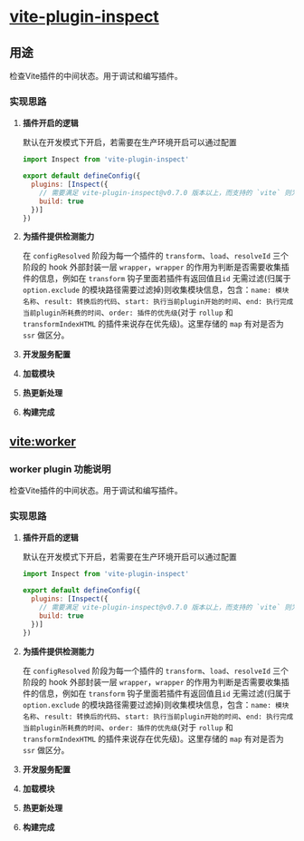 # [vite-plugin-inspect](https://github.com/antfu/vite-plugin-inspect)

## 用途

检查Vite插件的中间状态。用于调试和编写插件。

### 实现思路

1. **插件开启的逻辑**

    默认在开发模式下开启，若需要在生产环境开启可以通过配置

    ```js
    import Inspect from 'vite-plugin-inspect'

    export default defineConfig({
      plugins: [Inspect({
        // 需要满足 vite-plugin-inspect@v0.7.0 版本以上，而支持的 `vite` 则为 v3.1 或以上。 
        build: true
      })]
    })
    ```

2. **为插件提供检测能力**

    在 `configResolved` 阶段为每一个插件的 `transform`、`load`、`resolveId` 三个阶段的 hook 外部封装一层 `wrapper`，`wrapper` 的作用为判断是否需要收集插件的信息，例如在 `transform` 钩子里面若插件有返回值且`id` 无需过滤(归属于 `option.exclude` 的模块路径需要过滤掉)则收集模块信息，包含：`name: 模块名称`、`result: 转换后的代码`、`start: 执行当前plugin开始的时间`、`end: 执行完成当前plugin所耗费的时间`、`order: 插件的优先级`(对于 `rollup` 和 `transformIndexHTML` 的插件来说存在优先级)。这里存储的 `map` 有对是否为 `ssr` 做区分。

3. **开发服务配置**

4. **加载模块**

5. **热更新处理**

6. **构建完成**

## [vite:worker](https://github.com/vitejs/vite/blob/main/packages/vite/src/node/plugins/worker.ts)

### worker plugin 功能说明

检查Vite插件的中间状态。用于调试和编写插件。

### 实现思路

1. **插件开启的逻辑**

    默认在开发模式下开启，若需要在生产环境开启可以通过配置

    ```js
    import Inspect from 'vite-plugin-inspect'

    export default defineConfig({
      plugins: [Inspect({
        // 需要满足 vite-plugin-inspect@v0.7.0 版本以上，而支持的 `vite` 则为 v3.1 或以上。 
        build: true
      })]
    })
    ```

2. **为插件提供检测能力**

    在 `configResolved` 阶段为每一个插件的 `transform`、`load`、`resolveId` 三个阶段的 hook 外部封装一层 `wrapper`，`wrapper` 的作用为判断是否需要收集插件的信息，例如在 `transform` 钩子里面若插件有返回值且`id` 无需过滤(归属于 `option.exclude` 的模块路径需要过滤掉)则收集模块信息，包含：`name: 模块名称`、`result: 转换后的代码`、`start: 执行当前plugin开始的时间`、`end: 执行完成当前plugin所耗费的时间`、`order: 插件的优先级`(对于 `rollup` 和 `transformIndexHTML` 的插件来说存在优先级)。这里存储的 `map` 有对是否为 `ssr` 做区分。

3. **开发服务配置**

4. **加载模块**

5. **热更新处理**

6. **构建完成**